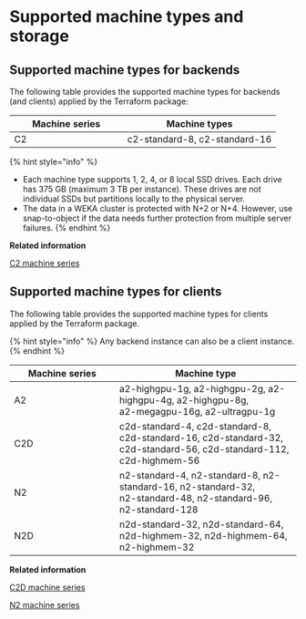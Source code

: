 # Supported machine types and storage

## Supported machine types for backends

The following table provides the supported machine types for backends (and clients) applied by the Terraform package:

<table><thead><tr><th width="183">Machine series</th><th>Machine types</th></tr></thead><tbody><tr><td>C2</td><td>c2-standard-8, c2-standard-16</td></tr></tbody></table>

{% hint style="info" %}
* Each machine type supports 1, 2, 4, or 8 local SSD drives. Each drive has 375 GB (maximum 3 TB per instance). These drives are not individual SSDs but partitions locally to the physical server.
* The data in a WEKA cluster is protected with N+2 or N+4. However, use snap-to-object if the data needs further protection from multiple server failures.
{% endhint %}

**Related information**

[C2 machine series](https://cloud.google.com/compute/docs/compute-optimized-machines#c2\_machine\_types)

## Supported machine types for clients

The following table provides the supported machine types for clients applied by the Terraform package.

{% hint style="info" %}
Any backend instance can also be a client instance.
{% endhint %}

<table><thead><tr><th width="169">Machine series</th><th>Machine type</th></tr></thead><tbody><tr><td>A2</td><td>a2-highgpu-1g, a2-highgpu-2g, a2-highgpu-4g, a2-highgpu-8g, <br>a2-megagpu-16g, a2-ultragpu-1g</td></tr><tr><td>C2D</td><td>c2d-standard-4, c2d-standard-8, c2d-standard-16, c2d-standard-32, c2d-standard-56, c2d-standard-112, c2d-highmem-56</td></tr><tr><td>N2</td><td>n2-standard-4, n2-standard-8, n2-standard-16, n2-standard-32, <br>n2-standard-48, n2-standard-96, n2-standard-128</td></tr><tr><td>N2D</td><td>n2d-standard-32, n2d-standard-64, n2d-highmem-32, n2d-highmem-64, n2-highmem-32</td></tr></tbody></table>

**Related information**

[C2D machine series](https://cloud.google.com/compute/docs/compute-optimized-machines#c2d\_series)

[N2 machine series](https://cloud.google.com/compute/docs/general-purpose-machines#n2\_series)
